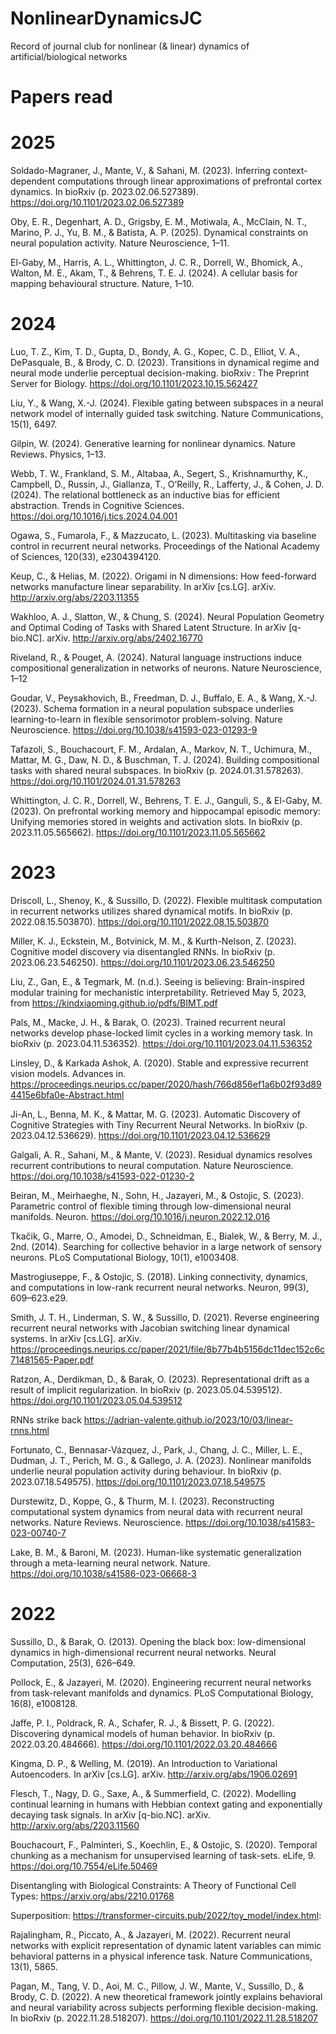 # NonlinearDynamicsJC
Record of journal club for nonlinear (& linear) dynamics of artificial/biological networks

# Papers read 
# 2025
Soldado-Magraner, J., Mante, V., & Sahani, M. (2023). Inferring context-dependent computations through linear approximations of prefrontal cortex dynamics. In bioRxiv (p. 2023.02.06.527389). https://doi.org/10.1101/2023.02.06.527389

Oby, E. R., Degenhart, A. D., Grigsby, E. M., Motiwala, A., McClain, N. T., Marino, P. J., Yu, B. M., & Batista, A. P. (2025). Dynamical constraints on neural population activity. Nature Neuroscience, 1–11.

El-Gaby, M., Harris, A. L., Whittington, J. C. R., Dorrell, W., Bhomick, A., Walton, M. E., Akam, T., & Behrens, T. E. J. (2024). A cellular basis for mapping behavioural structure. Nature, 1–10.

# 2024
Luo, T. Z., Kim, T. D., Gupta, D., Bondy, A. G., Kopec, C. D., Elliot, V. A., DePasquale, B., & Brody, C. D. (2023). Transitions in dynamical regime and neural mode underlie perceptual decision-making. bioRxiv : The Preprint Server for Biology. https://doi.org/10.1101/2023.10.15.562427

Liu, Y., & Wang, X.-J. (2024). Flexible gating between subspaces in a neural network model of internally guided task switching. Nature Communications, 15(1), 6497.

Gilpin, W. (2024). Generative learning for nonlinear dynamics. Nature Reviews. Physics, 1–13.

Webb, T. W., Frankland, S. M., Altabaa, A., Segert, S., Krishnamurthy, K., Campbell, D., Russin, J., Giallanza, T., O’Reilly, R., Lafferty, J., & Cohen, J. D. (2024). The relational bottleneck as an inductive bias for efficient abstraction. Trends in Cognitive Sciences. https://doi.org/10.1016/j.tics.2024.04.001

Ogawa, S., Fumarola, F., & Mazzucato, L. (2023). Multitasking via baseline control in recurrent neural networks. Proceedings of the National Academy of Sciences, 120(33), e2304394120.

Keup, C., & Helias, M. (2022). Origami in N dimensions: How feed-forward networks manufacture linear separability. In arXiv [cs.LG]. arXiv. http://arxiv.org/abs/2203.11355

Wakhloo, A. J., Slatton, W., & Chung, S. (2024). Neural Population Geometry and Optimal Coding of Tasks with Shared Latent Structure. In arXiv [q-bio.NC]. arXiv. http://arxiv.org/abs/2402.16770

Riveland, R., & Pouget, A. (2024). Natural language instructions induce compositional generalization in networks of neurons. Nature Neuroscience, 1–12

Goudar, V., Peysakhovich, B., Freedman, D. J., Buffalo, E. A., & Wang, X.-J. (2023). Schema formation in a neural population subspace underlies learning-to-learn in flexible sensorimotor problem-solving. Nature Neuroscience. https://doi.org/10.1038/s41593-023-01293-9

Tafazoli, S., Bouchacourt, F. M., Ardalan, A., Markov, N. T., Uchimura, M., Mattar, M. G., Daw, N. D., & Buschman, T. J. (2024). Building compositional tasks with shared neural subspaces. In bioRxiv (p. 2024.01.31.578263). https://doi.org/10.1101/2024.01.31.578263

Whittington, J. C. R., Dorrell, W., Behrens, T. E. J., Ganguli, S., & El-Gaby, M. (2023). On prefrontal working memory and hippocampal episodic memory: Unifying memories stored in weights and activation slots. In bioRxiv (p. 2023.11.05.565662). https://doi.org/10.1101/2023.11.05.565662

# 2023
Driscoll, L., Shenoy, K., & Sussillo, D. (2022). Flexible multitask computation in recurrent networks utilizes shared dynamical motifs. In bioRxiv (p. 2022.08.15.503870). https://doi.org/10.1101/2022.08.15.503870

Miller, K. J., Eckstein, M., Botvinick, M. M., & Kurth-Nelson, Z. (2023). Cognitive model discovery via disentangled RNNs. In bioRxiv (p. 2023.06.23.546250). https://doi.org/10.1101/2023.06.23.546250

Liu, Z., Gan, E., & Tegmark, M. (n.d.). Seeing is believing: Brain-inspired modular training for mechanistic interpretability. Retrieved May 5, 2023, from https://kindxiaoming.github.io/pdfs/BIMT.pdf

Pals, M., Macke, J. H., & Barak, O. (2023). Trained recurrent neural networks develop phase-locked limit cycles in a working memory task. In bioRxiv (p. 2023.04.11.536352). https://doi.org/10.1101/2023.04.11.536352

Linsley, D., & Karkada Ashok, A. (2020). Stable and expressive recurrent vision models. Advances in. https://proceedings.neurips.cc/paper/2020/hash/766d856ef1a6b02f93d894415e6bfa0e-Abstract.html

Ji-An, L., Benna, M. K., & Mattar, M. G. (2023). Automatic Discovery of Cognitive Strategies with Tiny Recurrent Neural Networks. In bioRxiv (p. 2023.04.12.536629). https://doi.org/10.1101/2023.04.12.536629

Galgali, A. R., Sahani, M., & Mante, V. (2023). Residual dynamics resolves recurrent contributions to neural computation. Nature Neuroscience. https://doi.org/10.1038/s41593-022-01230-2

Beiran, M., Meirhaeghe, N., Sohn, H., Jazayeri, M., & Ostojic, S. (2023). Parametric control of flexible timing through low-dimensional neural manifolds. Neuron. https://doi.org/10.1016/j.neuron.2022.12.016

Tkačik, G., Marre, O., Amodei, D., Schneidman, E., Bialek, W., & Berry, M. J., 2nd. (2014). Searching for collective behavior in a large network of sensory neurons. PLoS Computational Biology, 10(1), e1003408.

Mastrogiuseppe, F., & Ostojic, S. (2018). Linking connectivity, dynamics, and computations in low-rank recurrent neural networks. Neuron, 99(3), 609–623.e29.

Smith, J. T. H., Linderman, S. W., & Sussillo, D. (2021). Reverse engineering recurrent neural networks with Jacobian switching linear dynamical systems. In arXiv [cs.LG]. arXiv. https://proceedings.neurips.cc/paper/2021/file/8b77b4b5156dc11dec152c6c71481565-Paper.pdf

Ratzon, A., Derdikman, D., & Barak, O. (2023). Representational drift as a result of implicit regularization. In bioRxiv (p. 2023.05.04.539512). https://doi.org/10.1101/2023.05.04.539512

RNNs strike back
https://adrian-valente.github.io/2023/10/03/linear-rnns.html

Fortunato, C., Bennasar-Vázquez, J., Park, J., Chang, J. C., Miller, L. E., Dudman, J. T., Perich, M. G., & Gallego, J. A. (2023). Nonlinear manifolds underlie neural population activity during behaviour. In bioRxiv (p. 2023.07.18.549575). https://doi.org/10.1101/2023.07.18.549575

Durstewitz, D., Koppe, G., & Thurm, M. I. (2023). Reconstructing computational system dynamics from neural data with recurrent neural networks. Nature Reviews. Neuroscience. https://doi.org/10.1038/s41583-023-00740-7

Lake, B. M., & Baroni, M. (2023). Human-like systematic generalization through a meta-learning neural network. Nature. https://doi.org/10.1038/s41586-023-06668-3

# 2022
Sussillo, D., & Barak, O. (2013). Opening the black box: low-dimensional dynamics in high-dimensional recurrent neural networks. Neural Computation, 25(3), 626–649.<br/>

Pollock, E., & Jazayeri, M. (2020). Engineering recurrent neural networks from task-relevant manifolds and dynamics. PLoS Computational Biology, 16(8), e1008128.<br/>

Jaffe, P. I., Poldrack, R. A., Schafer, R. J., & Bissett, P. G. (2022). Discovering dynamical models of human behavior. In bioRxiv (p. 2022.03.20.484666). https://doi.org/10.1101/2022.03.20.484666 <br/>

Kingma, D. P., & Welling, M. (2019). An Introduction to Variational Autoencoders. In arXiv [cs.LG]. arXiv. http://arxiv.org/abs/1906.02691 <br/>

Flesch, T., Nagy, D. G., Saxe, A., & Summerfield, C. (2022). Modelling continual learning in humans with Hebbian context gating and exponentially decaying task signals. In arXiv [q-bio.NC]. arXiv. http://arxiv.org/abs/2203.11560<br/>

Bouchacourt, F., Palminteri, S., Koechlin, E., & Ostojic, S. (2020). Temporal chunking as a mechanism for unsupervised learning of task-sets. eLife, 9. https://doi.org/10.7554/eLife.50469<br/>

Disentangling with Biological Constraints: A Theory of Functional Cell Types: https://arxiv.org/abs/2210.01768<br/>

Superposition: https://transformer-circuits.pub/2022/toy_model/index.html: <br/>

Rajalingham, R., Piccato, A., & Jazayeri, M. (2022). Recurrent neural networks with explicit representation of dynamic latent variables can mimic behavioral patterns in a physical inference task. Nature Communications, 13(1), 5865.<br/>

Pagan, M., Tang, V. D., Aoi, M. C., Pillow, J. W., Mante, V., Sussillo, D., & Brody, C. D. (2022). A new theoretical framework jointly explains behavioral and neural variability across subjects performing flexible decision-making. In bioRxiv (p. 2022.11.28.518207). https://doi.org/10.1101/2022.11.28.518207<br/>

